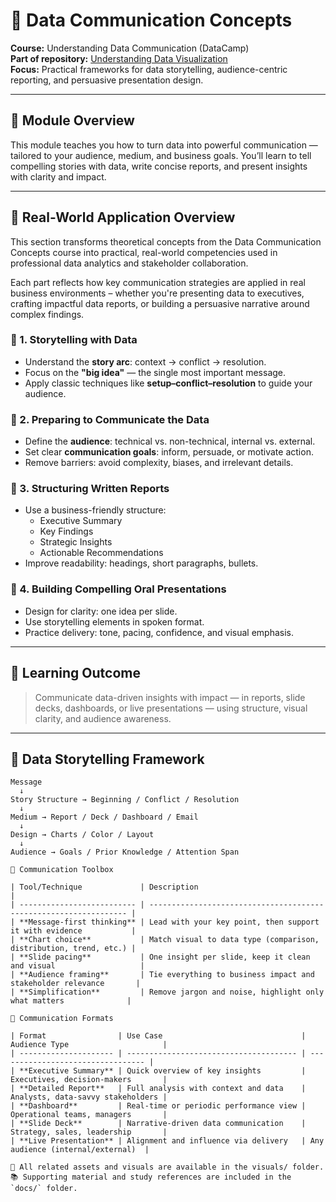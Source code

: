 # 💬 Data Communication Concepts

**Course:** Understanding Data Communication (DataCamp)  
**Part of repository:** [Understanding Data Visualization](https://github.com/VibeHarboe/Understanding-Data-Visualization)  
**Focus:** Practical frameworks for data storytelling, audience-centric reporting, and persuasive presentation design.

---

## 📖 Module Overview

This module teaches you how to turn data into powerful communication — tailored to your audience, medium, and business goals. You’ll learn to tell compelling stories with data, write concise reports, and present insights with clarity and impact.

---

## 🧭 Real-World Application Overview
This section transforms theoretical concepts from the Data Communication Concepts course into practical, real-world competencies used in professional data analytics and stakeholder collaboration.

Each part reflects how key communication strategies are applied in real business environments – whether you're presenting data to executives, crafting impactful data reports, or building a persuasive narrative around complex findings.

### 📌 1. Storytelling with Data
- Understand the **story arc**: context → conflict → resolution.
- Focus on the **"big idea"** — the single most important message.
- Apply classic techniques like **setup–conflict–resolution** to guide your audience.

### 📌 2. Preparing to Communicate the Data
- Define the **audience**: technical vs. non-technical, internal vs. external.
- Set clear **communication goals**: inform, persuade, or motivate action.
- Remove barriers: avoid complexity, biases, and irrelevant details.

### 📌 3. Structuring Written Reports
- Use a business-friendly structure:
  - Executive Summary  
  - Key Findings  
  - Strategic Insights  
  - Actionable Recommendations
- Improve readability: headings, short paragraphs, bullets.

### 📌 4. Building Compelling Oral Presentations
- Design for clarity: one idea per slide.
- Use storytelling elements in spoken format.
- Practice delivery: tone, pacing, confidence, and visual emphasis.

---

## 🎯 Learning Outcome

> Communicate data-driven insights with impact — in reports, slide decks, dashboards, or live presentations — using structure, visual clarity, and audience awareness.

---

## 🎨 Data Storytelling Framework

```plaintext
Message
  ↓
Story Structure → Beginning / Conflict / Resolution
  ↓
Medium → Report / Deck / Dashboard / Email
  ↓
Design → Charts / Color / Layout
  ↓
Audience → Goals / Prior Knowledge / Attention Span

🧰 Communication Toolbox

| Tool/Technique             | Description                                                       |
| -------------------------- | ----------------------------------------------------------------- |
| **Message-first thinking** | Lead with your key point, then support it with evidence           |
| **Chart choice**           | Match visual to data type (comparison, distribution, trend, etc.) |
| **Slide pacing**           | One insight per slide, keep it clean and visual                   |
| **Audience framing**       | Tie everything to business impact and stakeholder relevance       |
| **Simplification**         | Remove jargon and noise, highlight only what matters              |

📝 Communication Formats

| Format                | Use Case                               | Audience Type                     |
| --------------------- | -------------------------------------- | --------------------------------- |
| **Executive Summary** | Quick overview of key insights         | Executives, decision-makers       |
| **Detailed Report**   | Full analysis with context and data    | Analysts, data-savvy stakeholders |
| **Dashboard**         | Real-time or periodic performance view | Operational teams, managers       |
| **Slide Deck**        | Narrative-driven data communication    | Strategy, sales, leadership       |
| **Live Presentation** | Alignment and influence via delivery   | Any audience (internal/external)  |

📁 All related assets and visuals are available in the visuals/ folder.
📚 Supporting material and study references are included in the `docs/` folder.
